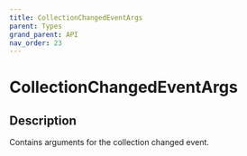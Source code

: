 ```yaml
---
title: CollectionChangedEventArgs
parent: Types
grand_parent: API
nav_order: 23
---
```


# CollectionChangedEventArgs

## Description

Contains arguments for the collection changed event.
